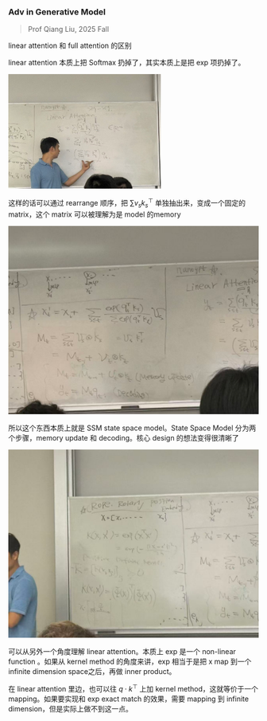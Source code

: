 ### Adv in Generative Model

> Prof Qiang Liu, 2025 Fall

linear attention 和 full attention 的区别

linear attention 本质上把 Softmax 扔掉了，其实本质上是把 exp 项扔掉了。

<img src="imgs/image-20251008135836455.png" alt="image-20251008135836455" style="zoom:30%;" />

这样的话可以通过 rearrange 顺序，把 $\sum v_s k_s^\top$ 单独抽出来，变成一个固定的matrix，这个 matrix 可以被理解为是 model 的memory

<img src="imgs/image-20251008140016526.png" alt="image-20251008140016526" style="zoom:50%;" />

所以这个东西本质上就是 SSM state space model。State Space Model 分为两个步骤，memory update 和 decoding。核心 design 的想法变得很清晰了

<img src="imgs/image-20251008140404752.png" alt="image-20251008140404752" style="zoom:50%;" />

可以从另外一个角度理解 linear attention。本质上 exp 是一个 non-linear function 。如果从 kernel method 的角度来讲，exp 相当于是把 x map 到一个 infinite dimension space之后，再做 inner product。

在 linear attention 里边，也可以往 $q \cdot k^\top$ 上加 kernel method，这就等价于一个 mapping。如果要实现和 exp exact match 的效果，需要 mapping 到 infinite dimension，但是实际上做不到这一点。





